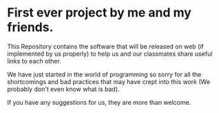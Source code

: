 First ever project by me and my friends.
========================================

This Repository contains the software that will be released on web 
(if implemented by us properly) to help us and our classmates share
useful links to each other.

We have just started in the world of programming so sorry for all the 
shortcomings and bad practices that may have crept into this work 
(We probably don't even know what is bad).

If you have any suggestions for us, they are more than welcome. 
